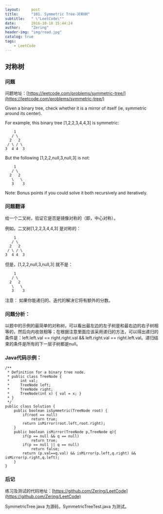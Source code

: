 ```yaml
---
layout:     post
title:      "101. Symmetric Tree-对称树"
subtitle:   " \"LeetCode\""
date:       2016-10-18 15:44:24 
author:     "Zering"
header-img: "img/road.jpg"
catalog: true
tags:
    - LeetCode
---
```


## 对称树

### 问题

问题地址：[https://leetcode.com/problems/symmetric-tree/](https://leetcode.com/problems/symmetric-tree/)

Given a binary tree, check whether it is a mirror of itself (ie, symmetric around its center).

For example, this binary tree [1,2,2,3,4,4,3] is symmetric:

	    1
	   / \
	  2   2
	 / \ / \
	3  4 4  3
But the following [1,2,2,null,3,null,3] is not:

	    1
	   / \
	  2   2
	   \   \
	   3    3

Note:
Bonus points if you could solve it both recursively and iteratively.

### 问题翻译

给一个二叉树，验证它是否是镜像对称的（即，中心对称）。

例如，二叉树[1,2,2,3,4,4,3] 是对称的：

	    1
	   / \
	  2   2
	 / \ / \
	3  4 4  3

但是，[1,2,2,null,3,null,3] 就不是：

	    1
	   / \
	  2   2
	   \   \
	   3    3

注意：
如果你能递归的、迭代的解决它将有额外的分数。

### 问题分析：

以题中的示例的最简单的对称树，可以看出最左边的左子树是和最右边的右子树相等的，然后向内收敛相等；在根据注意里面应该采用递归的方法，可以得出递归的条件是：left.left.val == right.right.val && left.right.val == right.left.val。递归结束的条件是所有的下一层子树都是null。

### Java代码示例：

	/**
	 * Definition for a binary tree node.
	 * public class TreeNode {
	 *     int val;
	 *     TreeNode left;
	 *     TreeNode right;
	 *     TreeNode(int x) { val = x; }
	 * }
	 */
	public class Solution {
	    public boolean isSymmetric(TreeNode root) {
	        if(root == null)
	            return true;
	        return isMirror(root.left,root.right);
	    }
	    public boolean isMirror(TreeNode p,TreeNode q){
	        if(p == null && q == null)
	            return true;
	        if(p == null || q == null)
	            return false;
	        return (p.val==q.val) && isMirror(p.left,q.right) && isMirror(p.right,q.left);
	    }
	}

### 后记

练习及测试的代码地址：[https://github.com/Zering/LeetCode](https://github.com/Zering/LeetCode)

SymmetricTree.java 为源码，SymmetricTreeTest.java 为测试。
